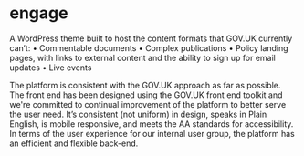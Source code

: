 # engage

A WordPress theme built to host the content formats that GOV.UK currently can’t:
•         Commentable documents
•         Complex publications
•         Policy landing pages, with links to external content and the ability to sign up for email updates
•         Live events
 
The platform is consistent with the GOV.UK approach as far as possible. The front end has been designed using the GOV.UK front end toolkit and we're committed to continual improvement of the platform to better serve the user need. It’s consistent (not uniform) in design, speaks in Plain English, is mobile responsive, and meets the AA standards for accessibility. In terms of the user experience for our internal user group, the platform has an efficient and flexible back-end. 
